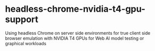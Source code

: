 # headless-chrome-nvidia-t4-gpu-support
Using headless Chrome on server side environments for true client side browser emulation with NVIDIA T4 GPUs for Web AI model testing or graphical workloads
